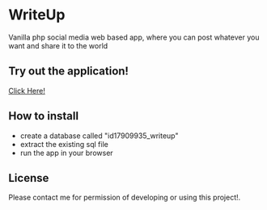 # WriteUp

Vanilla php social media web based app, where you can post whatever you want and share it to the world

## Try out the application!
<a href="https://sulthonaul.000webhostapp.com/WriteUp">Click Here!</a>

## How to install

 - create a database called "id17909935_writeup"
 - extract the existing sql file
 - run the app in your browser

## License

Please contact me for permission of developing or using this project!.
